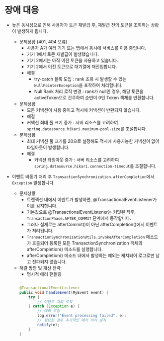 # 장애 대응

- 높은 동시성으로 인해 사용자가 토큰 재발급 후, 재발급 전의 토큰을 조회하는 상황이 발생하게 됩니다.
    - 문제상황 (401, 404 오류)
        - 사용자 A가 여러 기기 또는 탭에서 동시에 서비스를 이용 중입니다.
        - 기기 1에서 토큰 재발급이 발생했습니다.
        - 기기 2에서는 아직 이전 토큰을 사용하고 있습니다.
        - 기기 2에서 이전 토큰으로 대기열에 재진입합니다.
      - 해결
        - try-catch 블록 도입 : rank 조회 시 발생할 수 있는 `NullPointerException`을 포착하여 처리합니다.
         - Null Rank 처리 로직 변경 : rank가 null인 경우, 해당 토큰을 activeToken으로 간주하여 순번이 0인 Token 객체를 반환합니다.
  - 문제상황
     - 모든 커넥션이 사용 중이고 적시에 커넥션이 반환되지 않습니다.
     - 해결
      - 커넥션 최대 풀 크기 증가 : 서버 리소스를 고려하여 `spring.datasource.hikari.maximum-pool-size`를 조절합니다.
  - 문제상황
    - 최대 커넥션 풀 크기를 20으로 설정해도 적시에 사용가능한 커넥션이 없어 타임아웃이 발생합니다.
    - 해결
      - 커넥션 타임아웃 증가 : 서버 리소스를 고려하여 `spring.datasource.hikari.connection-timeout`를 조절합니다.
     
- 이벤트 비동기 처리 후 `TransactionSynchronization.afterCompletion`에서 `Exception` 발생합니다.
    - 문제상황
        - 트랜잭션 내에서 이벤트가 발생하면, @TransactionalEventListener가 이를 감지합니다.
        - 기본값으로 @TransactionalEventListener는 커밋된 직후, `TransactionPhase.AFTER_COMMIT` 단계에서 동작합니다.
        - 그러나 실제로는 afterCommit()이 아닌 afterCompletion()에서 이벤트가 처리됩니다.
        - `TransactionSynchronizationUtils.invokeAfterCompletion` 메소드가 호출되어 등록된 모든 TransactionSynchronization 객체의 afterCompletion() 메소드를 실행합니다.
        - afterCompletion() 메소드 내에서 발생하는 예외는 캐치되어 로그로만 남고 전파되지 않습니다.
    - 해결 방안 및 개선 전략:
      -  명시적 에러 핸들링
        ```java
        
        @TransactionalEventListener
        public void handleEvent(MyEvent event) {
            try {
                // 이벤트 처리 로직
            } catch (Exception e) {
                // 예외 로깅
                log.error("Event processing failed", e);
                // 필요한 경우 추가적인 에러 처리 로직
                notify(e);
            }
        }
        ```
